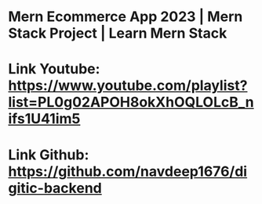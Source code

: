 # Mern Ecommerce App 2023 | Mern Stack Project | Learn Mern Stack
# Link Youtube: https://www.youtube.com/playlist?list=PL0g02APOH8okXhOQLOLcB_nifs1U41im5
# Link Github: https://github.com/navdeep1676/digitic-backend